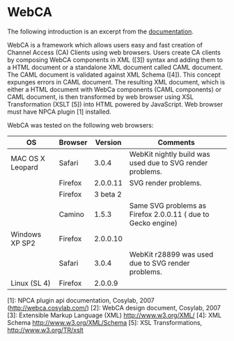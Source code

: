 # WebCA

The following introduction is an excerpt from the
[documentation](webca/documentation/webca.doc).

WebCA is a framework which allows users easy and fast creation of Channel
Access (CA) Clients using web browsers.  Users create CA clients by composing
WebCA components in XML ([3]) syntax and adding them to a HTML document or a
standalone XML document called CAML document. The CAML document is validated
against XML Schema ([4]). This concept expunges errors in CAML document.  The
resulting XML document, which is either a HTML document with WebCa components
(CAML components) or CAML document, is then transformed by web browser using
XSL Transformation (XSLT [5]) into HTML powered by JavaScript.  Web browser
must have NPCA plugin [1] installed.

WebCA was tested on the following web browsers:

| OS  | Browser | Version | Comments |
| --- | ---     | ---     | ---      |
| MAC OS X Leopard | Safari | 3.0.4 | WebKit nightly build was used due to SVG render problems. |
|     | Firefox | 2.0.0.11 | SVG render problems. |
|     | Firefox | 3 beta 2 | |
|     | Camino | 1.5.3 | Same SVG problems as Firefox  2.0.0.11 ( due to Gecko engine) |
| Windows XP SP2 | Firefox | 2.0.0.10 | |
|     | Safari | 3.0.4 | WebKit r28899 was used due to SVG render problems. |
| Linux  (SL 4) | Firefox | 2.0.0.9 | |

[1]: NPCA plugin api documentation, Cosylab, 2007 (http://webca.cosylab.com/)
[2]: WebCA design document, Cosylab, 2007
[3]: Extensible Markup Language (XML) http://www.w3.org/XML/
[4]: XML Schema http://www.w3.org/XML/Schema
[5]: XSL Transformations, http://www.w3.org/TR/xslt
